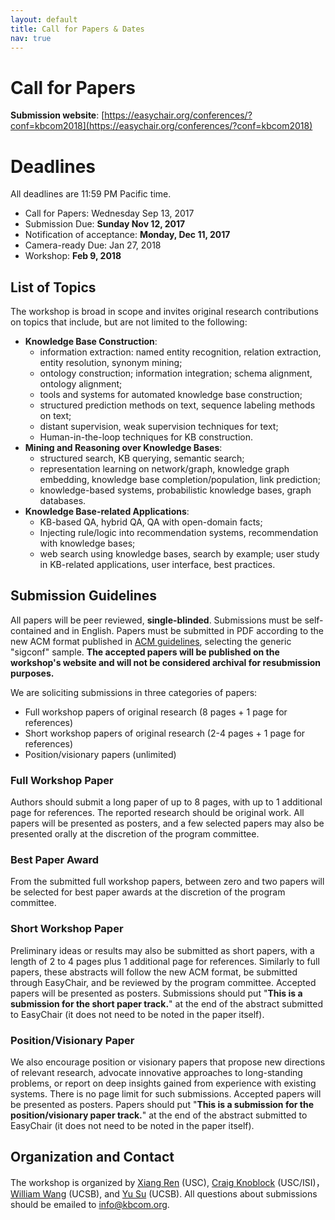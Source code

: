 ```yaml
---
layout: default
title: Call for Papers & Dates
nav: true
---
```


# Call for Papers

**Submission website**: [https://easychair.org/conferences/?conf=kbcom2018](https://easychair.org/conferences/?conf=kbcom2018)


# Deadlines

All deadlines are 11:59 PM Pacific time.

+ Call for Papers: Wednesday Sep 13, 2017
+ Submission Due: **Sunday Nov 12, 2017**
+ Notification of acceptance: **Monday, Dec 11, 2017**
+ Camera-ready Due: Jan 27, 2018
+ Workshop: **Feb 9, 2018**  


## List of Topics 

The workshop is broad in scope and invites original research contributions on topics that include, but are not limited to the following:

*   **Knowledge Base Construction**:
    *   information extraction: named entity recognition, relation extraction, entity resolution, synonym mining;
    *   ontology construction; information integration; schema alignment, ontology alignment;
    *   tools and systems for automated knowledge base construction;
    *   structured prediction methods on text, sequence labeling methods on text;
    *   distant supervision, weak supervision techniques for text;
    *   Human-in-the-loop techniques for KB construction.
*   **Mining and Reasoning over Knowledge Bases**:
    *   structured search, KB querying, semantic search;
    *   representation learning on network/graph, knowledge graph embedding, knowledge base completion/population, link prediction;
    *   knowledge-based systems, probabilistic knowledge bases, graph databases.
*   **Knowledge Base-related Applications**:
    *   KB-based QA, hybrid QA, QA with open-domain facts;
    *   Injecting rule/logic into recommendation systems, recommendation with knowledge bases;
    *   web search using knowledge bases, search by example; user study in KB-related applications, user interface, best practices.

## Submission Guidelines

All papers will be peer reviewed, **single-blinded**. Submissions must be self-contained and in English. Papers must be submitted in PDF according to the new ACM format published in [ACM guidelines](http://www.acm.org/publications/proceedings-template), selecting the generic "sigconf" sample. **The accepted papers will be published on the workshop's website and will not be considered archival for resubmission purposes.**

We are soliciting submissions in three categories of papers: 

*   Full workshop papers of original research (8 pages + 1 page for references) 
*   Short workshop papers of original research (2-4 pages + 1 page for references)
*   Position/visionary papers (unlimited)

### Full Workshop Paper

Authors should submit a long paper of up to 8 pages, with up to 1 additional page for references. The reported research should be original work. All papers will be presented as posters, and a few selected papers may also be presented orally at the discretion of the program committee. 


### Best Paper Award

From the submitted full workshop papers, between zero and two papers will be selected for best paper awards at the discretion of the program committee.

### Short Workshop Paper

Preliminary ideas or results may also be submitted as short papers, with a length of 2 to 4 pages plus 1 additional page for references. Similarly to full papers, these abstracts will follow the new ACM format, be submitted through EasyChair, and be reviewed by the program committee. Accepted papers will be presented as posters. Submissions should put "**This is a submission for the short paper track.**" at the end of the abstract submitted to EasyChair (it does not need to be noted in the paper itself).


### Position/Visionary Paper

We also encourage position or visionary papers that propose new directions of relevant research, advocate innovative approaches to long-standing problems, or report on deep insights gained from experience with existing systems. There is no page limit for such submissions. Accepted papers will be presented as posters. Papers should put "**This is a submission for the position/visionary paper track.**" at the end of the abstract submitted to EasyChair (it does not need to be noted in the paper itself).


## Organization and Contact

The workshop is organized by [Xiang Ren](http://xren7.web.engr.illinois.edu/) (USC), [Craig Knoblock](http://usc-isi-i2.github.io/knoblock/) (USC/ISI)，[William Wang](https://www.cs.ucsb.edu/~william/) (UCSB), and [Yu Su](http://cs.ucsb.edu/~ysu/) (UCSB). All questions about submissions should be emailed to [info@kbcom.org](mailto:info@kbcom.org).
